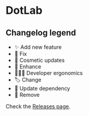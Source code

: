# DotLab

## Changelog legend

- ✨ Add new feature
- 🐛 Fix
- 💄 Cosmetic updates
- 🔧 Enhance
- 👨🏻‍💻 Developer ergonomics
- 🏷 Change
- 🚀 Update dependency
- 🚫 Remove

Check the [Releases page](https://github.com/felipeplets/dotlab/releases).
